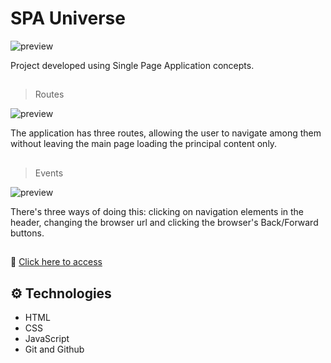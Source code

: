 # SPA Universe

![preview](./.github/README01.gif)

Project developed using Single Page Application concepts.

##

>Routes

![preview](./.github/README02.gif)

The application has three routes, allowing the user to navigate among them without leaving the main page loading the principal content only.

##

>Events

![preview](./.github/README03.gif)

There's three ways of doing this: clicking on navigation elements in the header, changing the browser url and clicking the browser's Back/Forward buttons.

##

🔗 [Click here to access](https://spauniverse-brunasbarbosa.netlify.app/)

## ⚙️ Technologies

- HTML
- CSS
- JavaScript
- Git and Github

##




